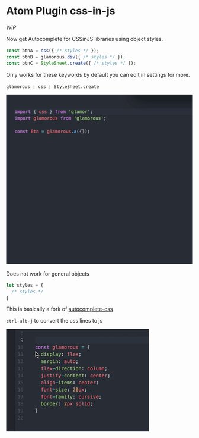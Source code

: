 # Atom Plugin css-in-js

*WIP*

Now get Autocomplete for CSSinJS libraries using object styles.

```js
const btnA = css({ /* styles */ });
const btnB = glamorous.div({ /* styles */ });
const btnC = StyleSheet.create({ /* styles */ });
```
Only works for these keywords by default you can edit in settings for more.

`glamorous | css | StyleSheet.create`

![Autocomplete](./cssinjs.gif)

Does not work for general objects
```js
let styles = {
  /* styles */
}
```
This is basically a fork of [autocomplete-css](https://github.com/atom/autocomplete-css)

`ctrl-alt-j` to convert the css lines to js

![Example](./example.gif)
